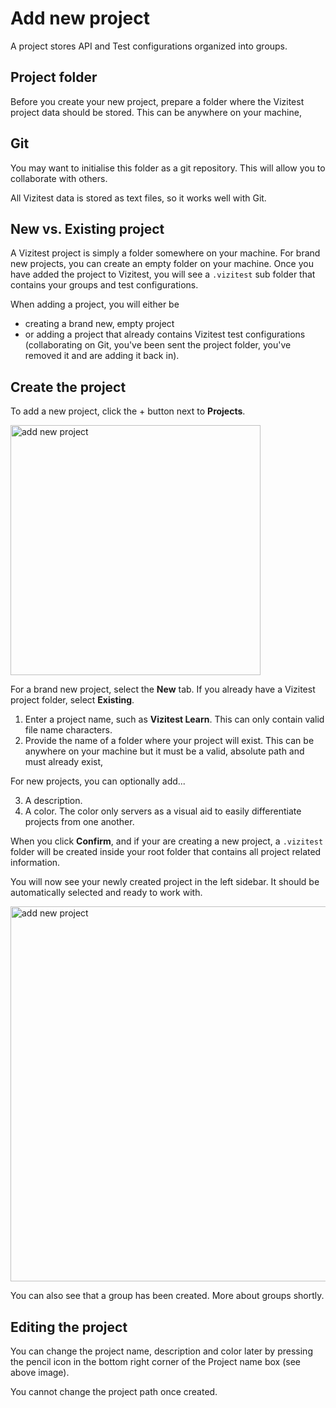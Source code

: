 # Add new project

A project stores API and Test configurations organized into groups.

## Project folder
Before you create your new project, prepare a folder where the Vizitest project data should be stored. This can be anywhere on your machine,

## Git
You may want to initialise this folder as a git repository. This will allow you to collaborate with others. 

All Vizitest data is stored as text files, so it works well with Git.

## New vs. Existing project
A Vizitest project is simply a folder somewhere on your machine. For brand new projects, you can create an empty folder on your machine. Once you have added the project to Vizitest, you will see a ```.vizitest``` sub folder that contains your groups and test configurations.

When adding a project, you will either be 

- creating a brand new, empty project
- or adding a project that already contains Vizitest test configurations (collaborating on Git, you've been sent the project folder, you've removed it and are adding it back in).

## Create the project
To add a new project, click the + button next to **Projects**.

<img src="add-new-project.png" width="400" alt="add new project"/>

For a brand new project, select the **New** tab. If you already have a Vizitest project folder, select **Existing**.

1. Enter a project name, such as **Vizitest Learn**. This can only contain valid file name characters.
2. Provide the name of a folder where your project will exist. This can be anywhere on your machine but it must be a valid, absolute path and must already exist,

For new projects, you can optionally add...

3. A description.
4. A color. The color only servers as a visual aid to easily differentiate projects from one another.

When you click **Confirm**, and if your are creating a new project, a ```.vizitest``` folder will be created inside your root folder that contains all project related information. 

You will now see your newly created project in the left sidebar. It should be automatically selected and ready to work with.

<img src="project-added.png" width="600" alt="add new project"/>

You can also see that a group has been created. More about groups shortly.

## Editing the project
You can change the project name, description and color later by pressing the pencil icon in the bottom right corner of the Project name box (see above image).

You cannot change the project path once created.
 